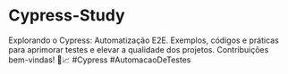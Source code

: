 # Cypress-Study
Explorando o Cypress: Automatização E2E. Exemplos, códigos e práticas para aprimorar testes e elevar a qualidade dos projetos. Contribuições bem-vindas! 🧪📈 #Cypress #AutomacaoDeTestes
